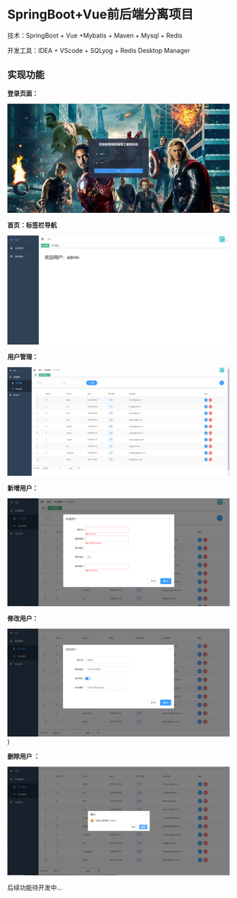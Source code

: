 # SpringBoot+Vue前后端分离项目

技术：SpringBoot + Vue +Mybatis + Maven + Mysql + Redis

开发工具：IDEA + VScode + SQLyog + Redis Desktop Manager

## 实现功能

**登录页面：**

![](https://github.com/Ariseagain-cell/X-ManageSystem/blob/main/pictures/%E7%99%BB%E5%BD%95%E9%A1%B5%E9%9D%A2.jpg)



**首页：标签栏导航**

![](https://github.com/Ariseagain-cell/X-ManageSystem/blob/main/pictures/%E9%A6%96%E9%A1%B5.png)



**用户管理：**

![用户管理](https://github.com/Ariseagain-cell/X-ManageSystem/blob/main/pictures/%E7%94%A8%E6%88%B7%E7%AE%A1%E7%90%86%E9%A1%B5%E9%9D%A2.jpg)



**新增用户：**

![新增用户](https://github.com/Ariseagain-cell/X-ManageSystem/blob/main/pictures/%E6%96%B0%E5%A2%9E%E7%94%A8%E6%88%B7.png)



**修改用户：**

![](https://github.com/Ariseagain-cell/X-ManageSystem/blob/main/pictures/%E4%BF%AE%E6%94%B9%E7%94%A8%E6%88%B7.png))



**删除用户 ：**

![删除用户](https://github.com/Ariseagain-cell/X-ManageSystem/blob/main/pictures/%E5%88%A0%E9%99%A4%E7%94%A8%E6%88%B7.png)



后续功能待开发中...
